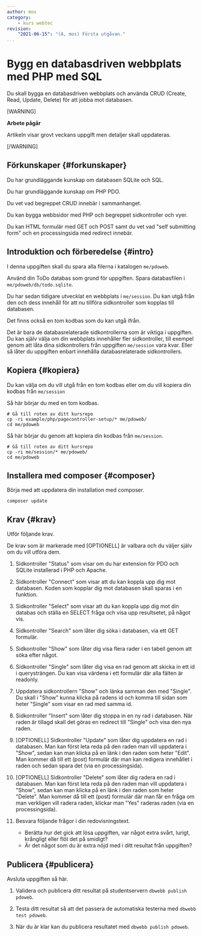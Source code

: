 ```yaml
---
author: mos
category:
    - kurs webtec
revision:
    "2021-06-15": "(A, mos) Första utgåvan."
...
```

Bygg en databasdriven webbplats med PHP med SQL
===================================

Du skall bygga en databasdriven webbplats och använda CRUD (Create, Read, Update, Delete) för att jobba mot databasen.

<!--more-->

[WARNING]

**Arbete pågår**

Artikeln visar grovt veckans uppgift men detaljer skall uppdateras.

[/WARNING]



Förkunskaper {#forkunskaper}
-----------------------

Du har grundläggande kunskap om databasen SQLite och SQL.

Du har grundläggande kunskap om PHP PDO.

Du vet vad begreppet CRUD innebär i sammanhanget.

Du kan bygga webbsidor med PHP och begreppet sidkontroller och vyer.

Du kan HTML formulär med GET och POST samt du vet vad "self submitting form" och en processingsida med redirect innebär.



<!--
Genomgång {#genom}
------------------------

Här är en video som "pratar" dig igenom uppgiftens upplägg och visar hur du kommer igång.

[YOUTUBE src="gKzwQTG9eCI" width=700 caption="Kurs mvc kmom03 tisdagsgenomgång, del 3/3 uppgiften (Zoom med Mikael)."]
-->



Introduktion och förberedelse {#intro}
-----------------------

I denna uppgiften skall du spara alla filerna i katalogen `me/pdoweb`.

Använd din ToDo databas som grund för uppgiften. Spara databasfilen i `me/pdoweb/db/todo.sqlite`.

Du har sedan tidigare utvecklat en webbplats i `me/session`. Du kan utgå från den och dess innehåll för att nu tillföra sidkontroller som kopplas till databasen.

Det finns också en tom kodbas som du kan utgå ifrån.

Det är bara de databasrelaterade sidkontrollerna som är viktiga i uppgiften. Du kan själv välja om din webbplats innehåller fler sidkontroller, till exempel genom att låta dina sidkontrollers från uppgiften `me/session` vara kvar. Eller så låter du uppgiften enbart innehålla databasrelaterade sidkontrollers.



Kopiera {#kopiera}
-----------------------

Du kan välja om du vill utgå från en tom kodbas eller om du vill kopiera din kodbas från `me/session`

Så här börjar du med en tom kodbas.

```text
# Gå till roten av ditt kursrepo
cp -ri example/php/pagecontroller-setup/* me/pdoweb/
cd me/pdoweb
```

Så här börjar du genom att kopiera din kodbas från `me/session`.

```text
# Gå till roten av ditt kursrepo
cp -ri me/session/* me/pdoweb/
cd me/pdoweb
```



Installera med composer {#composer}
-----------------------

Börja med att uppdatera din installation med composer.

```text
composer update
```



Krav {#krav}
-----------------------

Utför följande krav.

De krav som är markerade med [OPTIONELL] är valbara och du väljer själv om du vill utföra dem.


1. Sidkontroller "Status" som visar om du har extension för PDO och SQLite installerad i PHP och Apache.

1. Sidkontroller "Connect" som visar att du kan koppla upp dig mot databasen. Koden som kopplar dig mot databasen skall sparas i en funktion.

1. Sidkontroller "Select" som visar att du kan koppla upp dig mot din databas och ställa en SELECT fråga och visa upp resultsetet, på något vis.

1. Sidkontroller "Search" som låter dig söka i databasen, via ett GET formulär.

1. Sidkontroller "Show" som låter dig visa flera rader i en tabell genom att söka efter något.

1. Sidkontroller "Single" som låter dig visa en rad genom att skicka in ett id i querysträngen. Du kan visa värdena i ett formulär där alla fälten är readonly.

1. Uppdatera sidkontrollern "Show" och länka samman den med "Single". Du skall i "Show" kunna klicka på radens id och komma till sidan som heter "Single" som visar en rad med samma id.

1. Sidkontroller "Insert" som låter dig stoppa in en ny rad i databasen. När raden är tillagd skall det göras en redirect till "Single" och visa den nya raden.

1. [OPTIONELL] Sidkontroller "Update" som låter dig uppdatera en rad i databasen. Man kan först leta reda på den raden man vill uppdatera i "Show", sedan kan man klicka på en länk i den raden som heter "Edit". Man kommer då till ett (post) formulär där man kan redigera innehållet i raden och sedan spara det (via en processingsida).

1. [OPTIONELL] Sidkontroller "Delete" som låter dig radera en rad i databasen. Man kan först leta reda på den raden man vill uppdatera i "Show", sedan kan man klicka på en länk i den raden som heter "Delete". Man kommer då till ett (post) formulär där man får en fråga om man verkligen vill radera raden, klickar man "Yes" raderas raden (via en processingsida).

1. Besvara följande frågor i din redovisningstext.

    * Berätta hur det gick att lösa uppgiften, var något extra svårt, lurigt, krångligt eller flöt det på smidigt?
    * Är det något som du är extra nöjd med i ditt resultat från uppgiften?



Publicera {#publicera}
-----------------------

Avsluta uppgiften så här.

1. Validera och publicera ditt resultat på studentservern `dbwebb publish pdoweb`.

1. Testa ditt resultat så att det passera de automatiska testerna med `dbwebb test pdoweb`.

1. När du är klar kan du publicera resultatet med `dbwebb publish pdoweb`.
